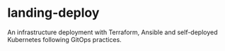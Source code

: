 # landing-deploy

An infrastructure deployment with Terraform, Ansible and self-deployed Kubernetes following GitOps practices.
